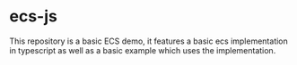# ecs-js

This repository is a basic ECS demo, it features a basic ecs implementation in typescript
as well as a basic example which uses the implementation.